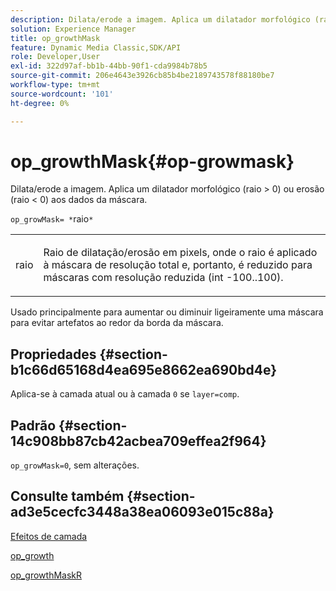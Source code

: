 ```yaml
---
description: Dilata/erode a imagem. Aplica um dilatador morfológico (raio > 0) ou erosão (raio < 0) aos dados da máscara.
solution: Experience Manager
title: op_growthMask
feature: Dynamic Media Classic,SDK/API
role: Developer,User
exl-id: 322d97af-bb1b-44bb-90f1-cda9984b78b5
source-git-commit: 206e4643e3926cb85b4be2189743578f88180be7
workflow-type: tm+mt
source-wordcount: '101'
ht-degree: 0%

---
```


# op_growthMask{#op-growmask}

Dilata/erode a imagem. Aplica um dilatador morfológico (raio > 0) ou erosão (raio &lt; 0) aos dados da máscara.

`op_growMask= *`raio`*`

<table id="simpletable_3BAA4523D29E447FA7A4C9009B3E8344"> 
 <tr class="strow"> 
  <td class="stentry"> <p><span class="varname"> raio</span> </p> </td> 
  <td class="stentry"> <p>Raio de dilatação/erosão em pixels, onde o raio é aplicado à máscara de resolução total e, portanto, é reduzido para máscaras com resolução reduzida (int -100..100). </p></td> 
 </tr> 
</table>

Usado principalmente para aumentar ou diminuir ligeiramente uma máscara para evitar artefatos ao redor da borda da máscara.

## Propriedades {#section-b1c66d65168d4ea695e8662ea690bd4e}

Aplica-se à camada atual ou à camada `0` se `layer=comp`.

## Padrão {#section-14c908bb87cb42acbea709effea2f964}

`op_growMask=0`, sem alterações.

## Consulte também {#section-ad3e5cecfc3448a38ea06093e015c88a}

[Efeitos de camada](../../../../../is-api/http-ref/image-serving-api-ref/c-http-protocol-reference/c-syntax-and-features/r-layer-effects.md#reference-82a6b5311b3d4471ad2799adb3b2201c)

[op_growth](../../../../../is-api/http-ref/image-serving-api-ref/c-http-protocol-reference/c-command-reference/r-op-grow.md#reference-f95f3291c78c42b9a34b1b7e177e739a)

[op_growthMaskR](../../../../../is-api/http-ref/image-serving-api-ref/c-http-protocol-reference/c-command-reference/r-op-growmaskr.md#reference-8092864159ae43c490821b9590d7709a)
